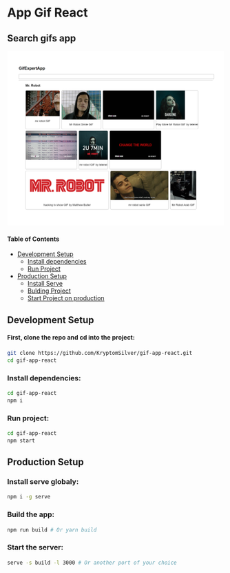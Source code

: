 # App Gif React

## Search gifs app
![alt text](https://github.com/KryptomSilver/gif-app-react/blob/main/previw.png?raw=true)

#### Table of Contents
- [Development Setup](#development-setup)
  - [Install dependencies](#install-dependencies)
  - [Run Project](#run-project)
- [Production Setup](#production-setup)
  - [Install Serve](#install-serve-globaly)
  - [Bulding Project](#build-the-app)
  - [Start Project on production](#start-the-server)


## Development Setup

#### First, clone the repo and cd into the project:
```bash
git clone https://github.com/KryptomSilver/gif-app-react.git
cd gif-app-react
```

### Install dependencies:
```bash
cd gif-app-react
npm i
```

### Run project:

```bash
cd gif-app-react
npm start
```

## Production Setup

### Install serve globaly:
```bash
npm i -g serve
```
### Build the app:
```bash
npm run build # Or yarn build
```
### Start the server:
```bash
serve -s build -l 3000 # Or another port of your choice
```
